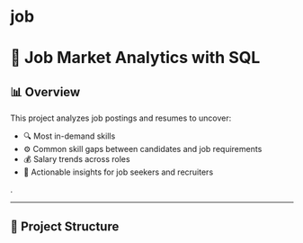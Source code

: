 
# job
# 💼 Job Market Analytics with SQL

## 📊 Overview
This project analyzes job postings and resumes to uncover:
- 🔍 Most in-demand skills
- ⚙️ Common skill gaps between candidates and job requirements
- 💰 Salary trends across roles
- 🎯 Actionable insights for job seekers and recruiters

.

---

## 📁 Project Structure

